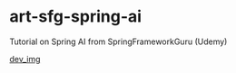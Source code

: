 # art-sfg-spring-ai
Tutorial on Spring AI from SpringFrameworkGuru (Udemy)

[dev_img](spring-ai-image/coinbase_api_awesome_stuck.png)
